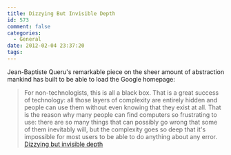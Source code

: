 ```yaml
---
title: Dizzying But Invisible Depth
id: 573
comment: false
categories:
  - General
date: 2012-02-04 23:37:20
tags:
---
```


Jean-Baptiste Queru's remarkable piece on the sheer amount of abstraction mankind has built to be able to load the Google homepage:
> For non-technologists, this is all a black box. That is a great success of technology: all those layers of complexity are entirely hidden and people can use them without even knowing that they exist at all. That is the reason why many people can find computers so frustrating to use: there are so many things that can possibly go wrong that some of them inevitably will, but the complexity goes so deep that it's impossible for most users to be able to do anything about any error.
[Dizzying but invisible depth](https://plus.google.com/112218872649456413744/posts/dfydM2Cnepe)

